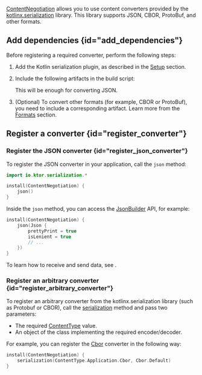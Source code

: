 [//]: # (title: kotlinx.serialization)

[ContentNegotiation](serialization.md) allows you to use content converters provided by the [kotlinx.serialization](https://github.com/Kotlin/kotlinx.serialization) library. This library supports JSON, CBOR, ProtoBuf, and other formats.


## Add dependencies {id="add_dependencies"}
Before registering a required converter, perform the following steps:

1. Add the Kotlin serialization plugin, as described in the [Setup](https://github.com/Kotlin/kotlinx.serialization#setup) section.
1. Include the following artifacts in the build script: 
    <var name="artifact_name" value="ktor-serialization"/>
    <include src="lib.md" include-id="add_ktor_artifact"/>
   
    This will be enough for converting JSON. 
1. (Optional) To convert other formats (for example, CBOR or ProtoBuf), you need to include a corresponding artifact. Learn more from the [Formats](https://kotlinlang.org/docs/serialization.html#formats) section.


## Register a converter {id="register_converter"}

### Register the JSON converter {id="register_json_converter"}
To register the JSON converter in your application, call the `json` method:
```kotlin
import io.ktor.serialization.*

install(ContentNegotiation) {
    json()
}
```
Inside the `json` method, you can access the [JsonBuilder](https://kotlin.github.io/kotlinx.serialization/kotlinx-serialization-json/kotlinx-serialization-json/kotlinx.serialization.json/-json-builder/index.html) API, for example:
```kotlin
install(ContentNegotiation) {
    json(Json {
        prettyPrint = true
        isLenient = true
        // ...
    })
}
```
To learn how to receive and send data, see [](serialization.md#receive_send_data).


### Register an arbitrary converter {id="register_arbitrary_converter"}

To register an arbitrary converter from the kotlinx.serialization library (such as Protobuf or CBOR), call the [serialization](https://api.ktor.io/%ktor_version%/io.ktor.serialization/serialization.html) method and pass two parameters:
* The required [ContentType](https://api.ktor.io/%ktor_version%/io.ktor.http/-content-type/index.html) value.
* An object of the class implementing the required encoder/decoder. 
  
For example, you can register the [Cbor](https://kotlin.github.io/kotlinx.serialization/kotlinx-serialization-cbor/kotlinx-serialization-cbor/kotlinx.serialization.cbor/-cbor/index.html) converter in the following way:
```kotlin
install(ContentNegotiation) {
    serialization(ContentType.Application.Cbor, Cbor.Default)
}
```
